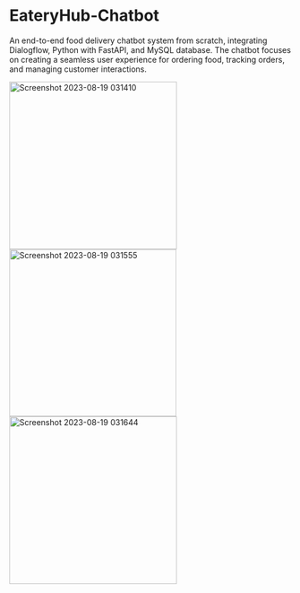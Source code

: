 # EateryHub-Chatbot
An end-to-end food delivery chatbot system from scratch, integrating Dialogflow, Python with FastAPI, and MySQL database. The chatbot focuses on creating a seamless user experience for ordering food, tracking orders, and managing customer interactions.

<img width="299" alt="Screenshot 2023-08-19 031410" src="https://github.com/shreyajha03/EateryHub-Chatbot/assets/98100329/45b5cc36-9ff4-429d-9450-b460f1781165">
<img width="298" alt="Screenshot 2023-08-19 031555" src="https://github.com/shreyajha03/EateryHub-Chatbot/assets/98100329/139b57ad-915c-44f2-86e3-726a242d7f44">
<img width="299" alt="Screenshot 2023-08-19 031644" src="https://github.com/shreyajha03/EateryHub-Chatbot/assets/98100329/27ff6468-5c3d-42fc-8fe5-0f843725d144">
